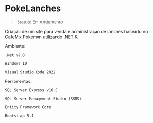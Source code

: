 # PokeLanches

> Status: Em Andamento

Criação de um site para venda e administração de lanches baseado no CafeMix Pokemon utilizando .NET 6.

Ambiente:

```
.Net v6.0
```
```
Windows 10
```
```
Visual Studio Code 2022
```

Ferramentas:

```
SQL Server Express v16.0
```
```
SQL Server Management Studio (SSMS)
```
```
Entity Framework Core
```
```
Bootstrap 5.1
```




